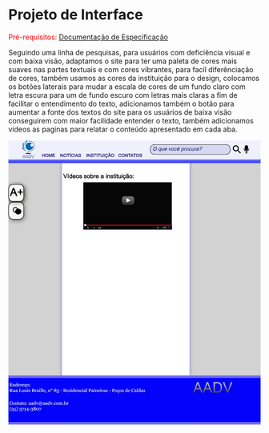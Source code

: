 
# Projeto de Interface

<span style="color:red">Pré-requisitos: <a href="2-Especificação do Projeto.md"> Documentação de Especificação</a></span>

 Seguindo uma linha de pesquisas, para usuários com deficiência visual e com baixa visão, adaptamos o site para ter uma paleta de cores mais suaves nas partes textuais e com cores vibrantes, para facíl diferênciação de cores, também usamos as cores da instituição para o design, colocamos os botões laterais para mudar a escala de cores de um fundo claro com letra escura para um de fundo escuro com letras mais claras a fim de facilitar o entendimento do texto, adicionamos também o botão para aumentar a fonte dos textos do site para os usuários de baixa visão conseguirem com maior facilidade entender o texto, também adicionamos vídeos as paginas para relatar o conteúdo apresentado em cada aba. 
 
![exemplo de Layout](img/layout2.jpg)
